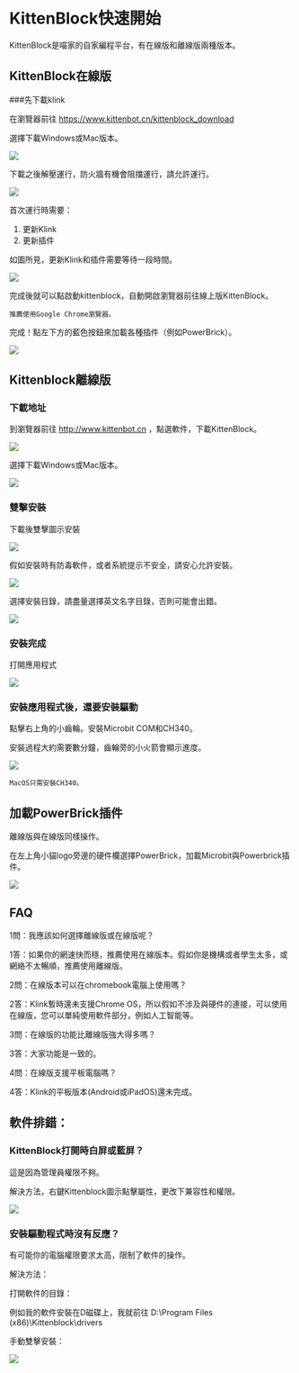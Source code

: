 # KittenBlock快速開始

KittenBlock是喵家的自家編程平台，有在線版和離線版兩種版本。

## KittenBlock在線版

###先下載klink

在瀏覽器前往 https://www.kittenbot.cn/kittenblock_download

選擇下載Windows或Mac版本。

![](./kbimages/klinkwinormac.png)

下載之後解壓運行，防火牆有機會阻擋運行，請允許運行。

![](./images/online01.png)

首次運行時需要：

1. 更新Klink
1. 更新插件

如圖所見，更新Klink和插件需要等待一段時間。

![](./images/online02.png)

完成後就可以點啟動kittenblock，自動開啟瀏覽器前往線上版KittenBlock。

    推薦使用Google Chrome瀏覽器。
    
完成！點左下方的藍色按鈕來加載各種插件（例如PowerBrick）。

![](./images/online03.png)

## Kittenblock離線版

### 下載地址

到瀏覽器前往 http://www.kittenbot.cn ，點選軟件，下載KittenBlock。

![](./kbimages/an01.png)

選擇下載Windows或Mac版本。

![](./kbimages/winormac.png)

### 雙擊安裝

下載後雙擊圖示安裝

![](./kbimages/an03.png)

假如安裝時有防毒軟件，或者系統提示不安全，請安心允許安裝。

![](./kbimages/an04.png)

選擇安裝目錄，請盡量選擇英文名字目錄，否則可能會出錯。

![](./kbimages/an05.png)

### 安裝完成

打開應用程式

![](./kbimages/an06.png)

### 安裝應用程式後，還要安裝驅動

點擊右上角的小齒輪。安裝Microbit COM和CH340。

安裝過程大約需要數分鐘，齒輪旁的小火箭會顯示進度。

![](./kbimages/an08.png)

    MacOS只需安裝CH340。
    
## 加載PowerBrick插件

離線版與在線版同樣操作。

在左上角小貓logo旁邊的硬件欄選擇PowerBrick，加載Microbit與Powerbrick插件。

![](./kbimages/addextension.png)
    
## FAQ

1問：我應該如何選擇離線版或在線版呢？

1答：如果你的網速快而穩，推薦使用在線版本。假如你是機構或者學生太多，或網絡不太暢順，推薦使用離線版。

2問：在線版本可以在chromebook電腦上使用嗎？

2答：Klink暫時還未支援Chrome OS，所以假如不涉及與硬件的連接，可以使用在線版，您可以單純使用軟件部分，例如人工智能等。

3問：在線版的功能比離線版強大得多嗎？

3答：大家功能是一致的。

4問：在線版支援平板電腦嗎？

4答：Klink的平板版本(Android或iPadOS)還未完成。

## 軟件排錯：

### KittenBlock打開時白屏或藍屏？

這是因為管理員權限不夠。

解決方法，右鍵Kittenblock圖示點擊屬性，更改下兼容性和權限。

![](./kbimages/an07.png)

### 安裝驅動程式時沒有反應？

有可能你的電腦權限要求太高，限制了軟件的操作。

解決方法：

打開軟件的目錄：

例如我的軟件安裝在D磁碟上，我就前往 D:\Program Files (x86)\Kittenblock\drivers

手動雙擊安裝：

![](./kbimages/an09.png)

